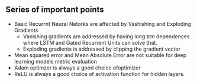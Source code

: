 ## Series of important points

- Basic Recurrnt Neural Netorks are affected by Vashishing and Exploding Gradients
  - Vanishing gradients are addressed by having long trm dependences where LSTM and Gated Recurrent Units can solve that.
  - Exploding gradients is addressed by clipping the gradient vector
- Mean squared error and Mean Absolute Error are not suitable for deep learning models metric evaluation
- Adam optimzer is always a good choice ofoptimizer
- ReLU is always a good choice of activation function for hidden layers.
